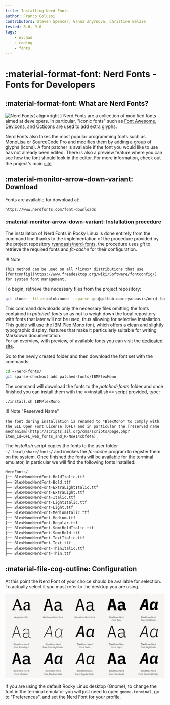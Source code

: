 ```yaml
---
title: Installing Nerd Fonts
author: Franco Colussi
contributors: Steven Spencer, Ganna Zhyrnova, Christine Belzie
tested: 8.6, 9.0
tags:
    - nvchad
    - coding
    - fonts
---
```


# :material-format-font: Nerd Fonts - Fonts for Developers

## :material-format-font: What are Nerd Fonts?

![Nerd Fonts](images/nerd_fonts_site_small.png){ align=right } Nerd Fonts are a collection of modified fonts aimed at developers. In particular, "iconic fonts" such as [Font Awesome](https://fontawesome.com/), [Devicons](https://devicon.dev/), and [Octicons](https://primer.style/foundations/icons) are used to add extra glyphs.

Nerd Fonts also takes the most popular programming fonts such as MonoLisa or SourceCode Pro and modifies them by adding a group of glyphs (icons). A font patcher is available if the font you would like to use has not already been edited.  There is also a preview feature where you can see how the font should look in the editor. For more information, check out the project's main [site](https://www.nerdfonts.com/).

## :material-monitor-arrow-down-variant: Download

Fonts are available for download at:

```text
https://www.nerdfonts.com/font-downloads
```

### :material-monitor-arrow-down-variant: Installation procedure

The installation of Nerd Fonts in Rocky Linux is done entirely from the command line thanks to the implementation of the procedure provided by the project repository [ryanoasis/nerd-fonts](https://github.com/ryanoasis/nerd-fonts), the procedure uses *git* to retrieve the required fonts and *fc-cache* for their configuration.

!!! Note

    This method can be used on all *linux* distributions that use [fontconfig](https://www.freedesktop.org/wiki/Software/fontconfig/) for system font management.

To begin, retrieve the necessary files from the project repository:

```bash
git clone --filter=blob:none --sparse git@github.com:ryanoasis/nerd-fonts
```

This command downloads only the necessary files omitting the fonts contained in *patched-fonts* so as not to weigh down the local repository with fonts that later will not be used, thus allowing for selective installation.  
This guide will use the [IBM Plex Mono](https://github.com/ryanoasis/nerd-fonts/tree/master/patched-fonts/IBMPlexMono) font, which offers a clean and slightly typographic display, features that make it particularly suitable for writing Markdown documentation.  
For an overview, with preview, of available fonts you can visit the [dedicated site](https://www.programmingfonts.org/#plex-mono).

Go to the newly created folder and then download the font set with the commands:

```bash
cd ~/nerd-fonts/
git sparse-checkout add patched-fonts/IBMPlexMono
```

The command will download the fonts to the *patched-fonts* folder and once finished you can install them with the ==install.sh== script provided, type:

```bash
./install.sh IBMPlexMono
```

!!! Note "Reserved Name"

    The font during installation is renamed to *BlexMono* to comply with the SIL Open Font License (OFL) and in particular the [reserved name mechanism](http://scripts.sil.org/cms/scripts/page.php?item_id=OFL_web_fonts_and_RFNs#14cbfd4a).

The *install.sh* script copies the fonts to the user folder `~/.local/share/fonts/` and invokes the *fc-cache* program to register them on the system. Once finished the fonts will be available for the terminal emulator, in particular we will find the following fonts installed:

```text title="~/.local/share/fonts/"
NerdFonts/
├── BlexMonoNerdFont-BoldItalic.ttf
├── BlexMonoNerdFont-Bold.ttf
├── BlexMonoNerdFont-ExtraLightItalic.ttf
├── BlexMonoNerdFont-ExtraLight.ttf
├── BlexMonoNerdFont-Italic.ttf
├── BlexMonoNerdFont-LightItalic.ttf
├── BlexMonoNerdFont-Light.ttf
├── BlexMonoNerdFont-MediumItalic.ttf
├── BlexMonoNerdFont-Medium.ttf
├── BlexMonoNerdFont-Regular.ttf
├── BlexMonoNerdFont-SemiBoldItalic.ttf
├── BlexMonoNerdFont-SemiBold.ttf
├── BlexMonoNerdFont-TextItalic.ttf
├── BlexMonoNerdFont-Text.ttf
├── BlexMonoNerdFont-ThinItalic.ttf
├── BlexMonoNerdFont-Thin.ttf
```

## :material-file-cog-outline: Configuration

At this point the Nerd Font of your choice should be available for selection. To actually select it you must refer to the desktop you are using.

![Font Manager](images/font_nerd_view.png)

If you are using the default Rocky Linux desktop (Gnome), to change the font in the terminal emulator you will just need to open `gnome-terminal`, go to "Preferences", and set the Nerd Font for your profile.
